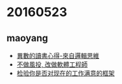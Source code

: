 # 20160523
## maoyang
- [異數的讀書心得-來自邏輯思維](https://www.facebook.com/groups/luojisw/permalink/1039390542801956/)
- [不做風投, 改做軟體工程師](https://wanqu.co/2015-09-13-why-i-left-the-best-job-in-the-world-startups-wanderlust-life-hacking-medium.html?s=social)
- [检验你是否对现在的工作满意的框架](https://wanqu.co/2016-05-22-the-four-dimensions-of-job-fulfillment-and-a-map-to-find-them-medium.html?s=social)
